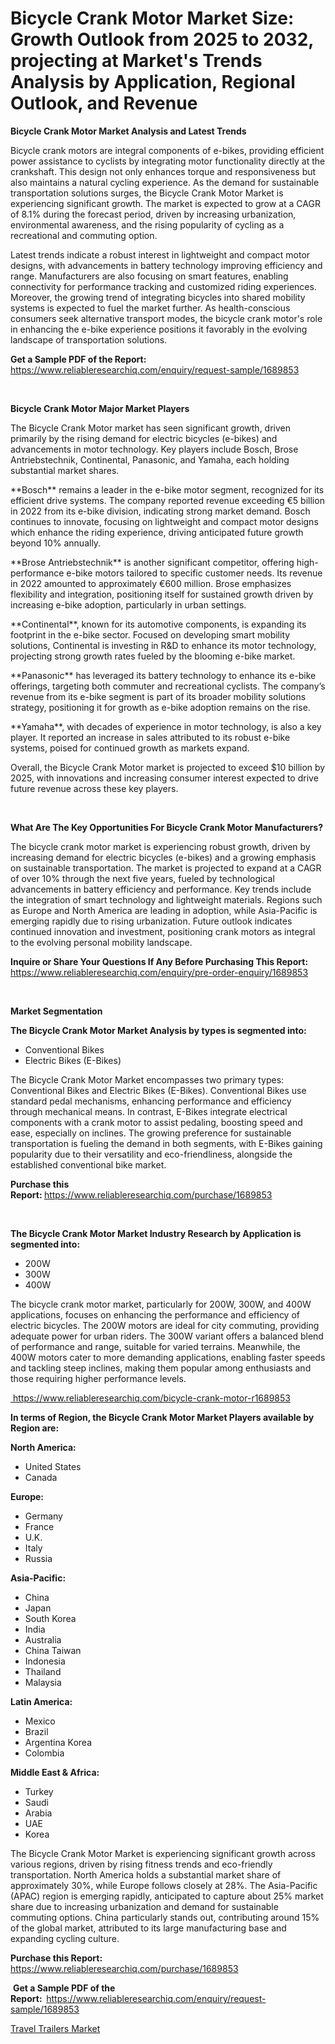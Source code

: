 <p><h1>Bicycle Crank Motor Market Size: Growth Outlook from 2025 to 2032, projecting at Market's Trends Analysis by Application, Regional Outlook, and Revenue</h1></p><p><strong>Bicycle Crank Motor Market Analysis and Latest Trends</strong></p>
<p><p>Bicycle crank motors are integral components of e-bikes, providing efficient power assistance to cyclists by integrating motor functionality directly at the crankshaft. This design not only enhances torque and responsiveness but also maintains a natural cycling experience. As the demand for sustainable transportation solutions surges, the Bicycle Crank Motor Market is experiencing significant growth. The market is expected to grow at a CAGR of 8.1% during the forecast period, driven by increasing urbanization, environmental awareness, and the rising popularity of cycling as a recreational and commuting option. </p><p>Latest trends indicate a robust interest in lightweight and compact motor designs, with advancements in battery technology improving efficiency and range. Manufacturers are also focusing on smart features, enabling connectivity for performance tracking and customized riding experiences. Moreover, the growing trend of integrating bicycles into shared mobility systems is expected to fuel the market further. As health-conscious consumers seek alternative transport modes, the bicycle crank motor's role in enhancing the e-bike experience positions it favorably in the evolving landscape of transportation solutions.</p></p>
<p><strong>Get a Sample PDF of the Report:&nbsp;</strong> <a href="https://www.reliableresearchiq.com/enquiry/request-sample/1689853?utm_campaign=2384&utm_medium=2&utm_source=Github&utm_content=ia&utm_term=30032025&utm_id=bicycle-crank-motor">https://www.reliableresearchiq.com/enquiry/request-sample/1689853</a></p>
<p>&nbsp;</p>
<p><strong>Bicycle Crank Motor Major Market Players</strong></p>
<p><p>The Bicycle Crank Motor market has seen significant growth, driven primarily by the rising demand for electric bicycles (e-bikes) and advancements in motor technology. Key players include Bosch, Brose Antriebstechnik, Continental, Panasonic, and Yamaha, each holding substantial market shares.</p><p>**Bosch** remains a leader in the e-bike motor segment, recognized for its efficient drive systems. The company reported revenue exceeding €5 billion in 2022 from its e-bike division, indicating strong market demand. Bosch continues to innovate, focusing on lightweight and compact motor designs which enhance the riding experience, driving anticipated future growth beyond 10% annually.</p><p>**Brose Antriebstechnik** is another significant competitor, offering high-performance e-bike motors tailored to specific customer needs. Its revenue in 2022 amounted to approximately €600 million. Brose emphasizes flexibility and integration, positioning itself for sustained growth driven by increasing e-bike adoption, particularly in urban settings.</p><p>**Continental**, known for its automotive components, is expanding its footprint in the e-bike sector. Focused on developing smart mobility solutions, Continental is investing in R&D to enhance its motor technology, projecting strong growth rates fueled by the blooming e-bike market.</p><p>**Panasonic** has leveraged its battery technology to enhance its e-bike offerings, targeting both commuter and recreational cyclists. The company’s revenue from its e-bike segment is part of its broader mobility solutions strategy, positioning it for growth as e-bike adoption remains on the rise.</p><p>**Yamaha**, with decades of experience in motor technology, is also a key player. It reported an increase in sales attributed to its robust e-bike systems, poised for continued growth as markets expand.</p><p>Overall, the Bicycle Crank Motor market is projected to exceed $10 billion by 2025, with innovations and increasing consumer interest expected to drive future revenue across these key players.</p></p>
<p>&nbsp;</p>
<p><strong>What Are The Key Opportunities For Bicycle Crank Motor Manufacturers?</strong></p>
<p><p>The bicycle crank motor market is experiencing robust growth, driven by increasing demand for electric bicycles (e-bikes) and a growing emphasis on sustainable transportation. The market is projected to expand at a CAGR of over 10% through the next five years, fueled by technological advancements in battery efficiency and performance. Key trends include the integration of smart technology and lightweight materials. Regions such as Europe and North America are leading in adoption, while Asia-Pacific is emerging rapidly due to rising urbanization. Future outlook indicates continued innovation and investment, positioning crank motors as integral to the evolving personal mobility landscape.</p></p>
<p><strong>Inquire or Share Your Questions If Any Before Purchasing This Report:</strong> <a href="https://www.reliableresearchiq.com/enquiry/pre-order-enquiry/1689853?utm_campaign=2384&utm_medium=2&utm_source=Github&utm_content=ia&utm_term=30032025&utm_id=bicycle-crank-motor">https://www.reliableresearchiq.com/enquiry/pre-order-enquiry/1689853</a></p>
<p>&nbsp;</p>
<p><strong>Market Segmentation</strong></p>
<p><strong>The Bicycle Crank Motor Market Analysis by types is segmented into:</strong></p>
<p><ul><li>Conventional Bikes</li><li>Electric Bikes (E-Bikes)</li></ul></p>
<p><p>The Bicycle Crank Motor Market encompasses two primary types: Conventional Bikes and Electric Bikes (E-Bikes). Conventional Bikes use standard pedal mechanisms, enhancing performance and efficiency through mechanical means. In contrast, E-Bikes integrate electrical components with a crank motor to assist pedaling, boosting speed and ease, especially on inclines. The growing preference for sustainable transportation is fueling the demand in both segments, with E-Bikes gaining popularity due to their versatility and eco-friendliness, alongside the established conventional bike market.</p></p>
<p><strong>Purchase this Report:&nbsp;</strong><a href="https://www.reliableresearchiq.com/purchase/1689853?utm_campaign=2384&utm_medium=2&utm_source=Github&utm_content=ia&utm_term=30032025&utm_id=bicycle-crank-motor">https://www.reliableresearchiq.com/purchase/1689853</a></p>
<p>&nbsp;</p>
<p><strong>The Bicycle Crank Motor Market Industry Research by Application is segmented into:</strong></p>
<p><ul><li>200W</li><li>300W</li><li>400W</li></ul></p>
<p><p>The bicycle crank motor market, particularly for 200W, 300W, and 400W applications, focuses on enhancing the performance and efficiency of electric bicycles. The 200W motors are ideal for city commuting, providing adequate power for urban riders. The 300W variant offers a balanced blend of performance and range, suitable for varied terrains. Meanwhile, the 400W motors cater to more demanding applications, enabling faster speeds and tackling steep inclines, making them popular among enthusiasts and those requiring higher performance levels.</p></p>
<p><a href="https://www.reliableresearchiq.com/bicycle-crank-motor-r1689853?utm_campaign=2384&utm_medium=2&utm_source=Github&utm_content=ia&utm_term=30032025&utm_id=bicycle-crank-motor">&nbsp;https://www.reliableresearchiq.com/bicycle-crank-motor-r1689853</a></p>
<p><strong>In terms of Region, the Bicycle Crank Motor Market Players available by Region are:</strong></p>
<p>
    <p> <strong> North America: </strong>
        <ul>
            <li>United States</li>
            <li>Canada</li>
        </ul>
        </p> 
    <p> <strong> Europe: </strong>
        <ul>
            <li>Germany</li>
            <li>France</li>
            <li>U.K.</li>
            <li>Italy</li>
            <li>Russia</li>
        </ul>
        </p> 
    <p> <strong> Asia-Pacific: </strong>
        <ul>
            <li>China</li>
            <li>Japan</li>
            <li>South Korea</li>
            <li>India</li>
            <li>Australia</li>
            <li>China Taiwan</li>
            <li>Indonesia</li>
            <li>Thailand</li>
            <li>Malaysia</li>
        </ul>
        </p> 
    <p> <strong> Latin America: </strong>
        <ul>
            <li>Mexico</li>
            <li>Brazil</li>
            <li>Argentina Korea</li>
            <li>Colombia</li>
        </ul>
        </p> 
    <p> <strong> Middle East & Africa: </strong>
        <ul>
            <li>Turkey</li>
            <li>Saudi</li>
            <li>Arabia</li>
            <li>UAE</li>
            <li>Korea</li>
        </ul>
    </p>
    </p>
<p><p>The Bicycle Crank Motor Market is experiencing significant growth across various regions, driven by rising fitness trends and eco-friendly transportation. North America holds a substantial market share of approximately 30%, while Europe follows closely at 28%. The Asia-Pacific (APAC) region is emerging rapidly, anticipated to capture about 25% market share due to increasing urbanization and demand for sustainable commuting options. China particularly stands out, contributing around 15% of the global market, attributed to its large manufacturing base and expanding cycling culture.</p></p>
<p><strong>Purchase this Report: </strong><a href="https://www.reliableresearchiq.com/purchase/1689853?utm_campaign=2384&utm_medium=2&utm_source=Github&utm_content=ia&utm_term=30032025&utm_id=bicycle-crank-motor">https://www.reliableresearchiq.com/purchase/1689853</a></p>
<p>&nbsp;<strong>Get a Sample PDF of the Report:&nbsp;&nbsp;</strong><a href="https://www.reliableresearchiq.com/enquiry/request-sample/1689853?utm_campaign=2384&utm_medium=2&utm_source=Github&utm_content=ia&utm_term=30032025&utm_id=bicycle-crank-motor">https://www.reliableresearchiq.com/enquiry/request-sample/1689853</a></p>
<p><strong></strong></p>
<p><p><a href="https://github.com/shondapmbau/Market-Research-Report-List-1/blob/main/travel-trailers-market.md?utm_campaign=2384&utm_medium=2&utm_source=Github&utm_content=ia&utm_term=30032025&utm_id=bicycle-crank-motor">Travel Trailers Market</a></p></p>